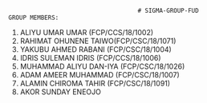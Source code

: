                                         # SIGMA-GROUP-FUD
    GROUP MEMBERS:
1. ALIYU UMAR UMAR (FCP/CCS/18/1002)
2. RAHIMAT OHUNENE TAIWO(FCP/CSC/18/1071)
3. YAKUBU AHMED RABANI (FCP/CSC/18/1004)
4. IDRIS SULEMAN IDRIS (FCP/CCS/18/1006)
5. MUHAMMAD ALIYU DAN-IYA (FCP/CSC/18/1026)
6. ADAM AMEER MUHAMMAD (FCP/CSC/18/1007)
7. ALAMIN CHIROMA TAHIR (FCP/CSC/18/1091)
8. AKOR SUNDAY ENEOJO
